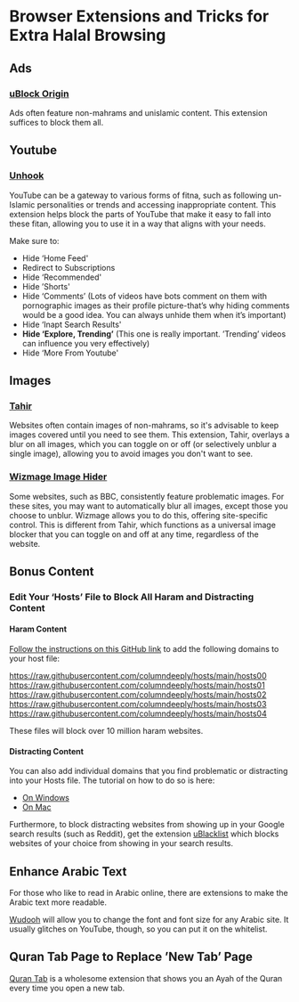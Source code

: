 # Browser Extensions and Tricks for Extra Halal Browsing

## Ads

### [uBlock Origin](https://chromewebstore.google.com/detail/ublock-origin/cjpalhdlnbpafiamejdnhcphjbkeiagm?hl=en)

Ads often feature non-mahrams and unislamic content. This extension suffices to block them all.

## Youtube

### [Unhook](https://chromewebstore.google.com/detail/unhook-remove-youtube-rec/khncfooichmfjbepaaaebmommgaepoid?hl=en&pli=1)

YouTube can be a gateway to various forms of fitna, such as following un-Islamic personalities or trends and accessing inappropriate content. This extension helps block the parts of YouTube that make it easy to fall into these fitan, allowing you to use it in a way that aligns with your needs.

Make sure to:
- Hide ‘Home Feed'
- Redirect to Subscriptions 
- Hide ‘Recommended'
- Hide ’Shorts'
- Hide ‘Comments’ (Lots of videos have bots comment on them with pornographic images as their profile picture-that’s why hiding comments would be a good idea. You can always unhide them when it’s important)
- Hide ‘Inapt Search Results'
- **Hide ‘Explore, Trending’** (This one is really important. ’Trending’ videos can influence you very effectively)
- Hide ‘More From Youtube'

## Images

### [Tahir](https://chromewebstore.google.com/detail/tahir/ihmoammkfbdpokfiiifajdkfglmfejca?hl=en)

Websites often contain images of non-mahrams, so it's advisable to keep images covered until you need to see them. This extension, Tahir, overlays a blur on all images, which you can toggle on or off (or selectively unblur a single image), allowing you to avoid images you don't want to see.

### [Wizmage Image Hider](https://chromewebstore.google.com/detail/wizmage-image-hider/ifoggbfaoakkojipahnplnbfnhhhnmlp?hl=en)

Some websites, such as BBC, consistently feature problematic images. For these sites, you may want to automatically blur all images, except those you choose to unblur. Wizmage allows you to do this, offering site-specific control. This is different from Tahir, which functions as a universal image blocker that you can toggle on and off at any time, regardless of the website.

## Bonus Content

### Edit Your ‘Hosts’ File to Block All Haram and Distracting Content

#### Haram Content

[Follow the instructions on this GitHub link](https://github.com/columndeeply/hosts) to add the following domains to your host file:

https://raw.githubusercontent.com/columndeeply/hosts/main/hosts00
https://raw.githubusercontent.com/columndeeply/hosts/main/hosts01
https://raw.githubusercontent.com/columndeeply/hosts/main/hosts02
https://raw.githubusercontent.com/columndeeply/hosts/main/hosts03
https://raw.githubusercontent.com/columndeeply/hosts/main/hosts04

These files will block over 10 million haram websites.

#### Distracting Content

You can also add individual domains that you find problematic or distracting into your Hosts file. The tutorial on how to do so is here:

- [On Windows](https://www.youtube.com/watch?v=xM60R9dWYUI)
- [On Mac](https://youtu.be/7EiecYhhuss?feature=shared&t=191)

Furthermore, to block distracting websites from showing up in your Google search results (such as Reddit), get the extension [uBlacklist](https://chromewebstore.google.com/detail/ublacklist/pncfbmialoiaghdehhbnbhkkgmjanfhe?hl=en) which blocks websites of your choice from showing in your search results. 

## Enhance Arabic Text

For those who like to read in Arabic online, there are extensions to make the Arabic text more readable. 

[Wudooh](https://chromewebstore.google.com/detail/wudooh-%D9%88%D8%B6%D9%88%D8%AD/nigfaloeeeakmmgndbdcijjegolpjfhn?hl=en) will allow you to change the font and font size for any Arabic site. It usually glitches on YouTube, though, so you can put it on the whitelist.

## Quran Tab Page to Replace ’New Tab’ Page

[Quran Tab](https://chromewebstore.google.com/detail/quran-tab/afaihcdgkjebgabomemccdneglknjkdd?hl=en) is a wholesome extension that shows you an Ayah of the Quran every time you open a new tab.